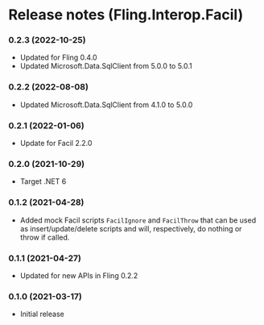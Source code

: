 Release notes (Fling.Interop.Facil)
==============

### 0.2.3 (2022-10-25)

* Updated for Fling 0.4.0
* Updated Microsoft.Data.SqlClient from 5.0.0 to 5.0.1

### 0.2.2 (2022-08-08)

* Updated Microsoft.Data.SqlClient from 4.1.0 to 5.0.0

### 0.2.1 (2022-01-06)

* Update for Facil 2.2.0

### 0.2.0 (2021-10-29)

* Target .NET 6

### 0.1.2 (2021-04-28)

* Added mock Facil scripts `FacilIgnore` and `FacilThrow` that can be used as insert/update/delete scripts and will, respectively, do nothing or throw if called.

### 0.1.1 (2021-04-27)

* Updated for new APIs in Fling 0.2.2

### 0.1.0 (2021-03-17)

* Initial release
